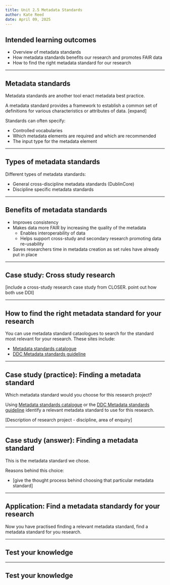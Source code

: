 ```yaml
---
title: Unit 2.5 Metadata Standards
author: Kate Reed
date: April 09, 2025
---
```


## Intended learning outcomes 

- Overview of metadata standards
- How metadata standards benefits our research and promotes FAIR data
- How to find the right metadata standard for our research

---

## Metadata standards

Metadata standards are another tool enact metadata best practice.

A metadata standard provides a framework to establish a common set of definitions for various characteristics or attributes of data. [expand]

Standards can often specify:
- Controlled vocabularies
- Which metadata elements are required and which are recommended
- The input type for the metadata element

---

## Types of metadata standards

Different types of metadata standards:
- General cross-discipline metadata standards (DublinCore)
- Discipline specific metadata standards

---

## Benefits of metadata standards

- Improves consistency
- Makes data more FAIR by increasing the quality of the metadata
  - Enables interoperability of data
  - Helps support cross-study and secondary research promoting data re-usability
- Saves researchers time in metadata creation as set rules have already put in place

---

## Case study: Cross study research

[include a cross-study research case study from CLOSER. point out how both use DDI]

---

## How to find the right metadata standard for your research

You can use metadata standard cataologues to search for the standard most relevant for your research.
These sites include:
- [Metadata standards catalogue](https://rdamsc.bath.ac.uk/subject-index)
- [DDC Metadata standards guideline](https://www.dcc.ac.uk/guidance/standards/metadata)

---

## Case study (practice): Finding a metadata standard

Which metadata standard would you choose for this research project?

Using [Metadata standards catalogue](https://rdamsc.bath.ac.uk/subject-index) or the [DDC Metadata standards guideline](https://www.dcc.ac.uk/guidance/standards/metadata) identify a relevant metadata standard to use for this research.

[Description of research project - discipline, area of enquiry]

---

## Case study (answer): Finding a metadata standard

This is the metadata standard we chose.

Reasons behind this choice:
- [give the thought process behind choosing that particular metadata standard]

---

## Application: Find a metadata standardy for your research

Now you have practised finding a relevant metadata standard, find a metadata standard for you research.

---

## Test your knowledge


---

## Test your knowledge



